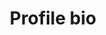 ---
title: Profile bio
description: This page will go over on how you can add a bio to your profile page
---